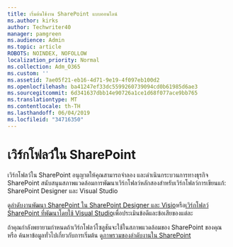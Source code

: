```yaml
---
title: เริ่มต้นใช้งาน SharePoint แบบออนไลน์
ms.author: kirks
author: Techwriter40
manager: pamgreen
ms.audience: Admin
ms.topic: article
ROBOTS: NOINDEX, NOFOLLOW
localization_priority: Normal
ms.collection: Adm_O365
ms.custom: ''
ms.assetid: 7ae05f21-eb16-4d71-9e19-4f097eb100d2
ms.openlocfilehash: ba41247ef33dc5599260739094cd0b61985d6ae3
ms.sourcegitcommit: 6d341637dbb14e90726a1ce1d68f077ace9bb765
ms.translationtype: MT
ms.contentlocale: th-TH
ms.lasthandoff: 06/04/2019
ms.locfileid: "34716350"
---
```

# <a name="workflows-in-sharepoint"></a>เวิร์กโฟลว์ใน SharePoint

เวิร์กโฟลว์ใน SharePoint อนุญาตให้คุณสามารถจำลอง และดำเนินกระบวนการทางธุรกิจ SharePoint สนับสนุนสภาพแวดล้อมการพัฒนาเวิร์กโฟลว์หลักสองสำหรับเวิร์กโฟลว์การเขียนแก้: SharePoint Designer และ Visual Studio 

ดู[ลำดับงานพัฒนา SharePoint ใน SharePoint Designer และ Visio](https://docs.microsoft.com/en-us/sharepoint/dev/general-development/develop-sharepoint-workflows-using-visual-studio)หรือ[เวิร์กโฟลว์ SharePoint ที่พัฒนาโดยใช้ Visual Studio](https://docs.microsoft.com/en-us/sharepoint/dev/general-development/develop-sharepoint-workflows-using-visual-studio)เพื่อประเมินข้อดีและข้อเสียของแต่ละ 

ถ้าคุณกำลังพยายามกำหนดถ้าเวิร์กโฟลว์โซลูชันจะใช้ในสภาพแวดล้อมของ SharePoint ของคุณ หรือ ค้นหาข้อมูลทั่วไปเกี่ยวกับการเริ่มต้น ดู[ภาพรวมของลำดับงานใน SharePoint](https://docs.microsoft.com/en-us/sharepoint/dev/general-development/get-started-with-workflows-in-sharepoint#overview-of-workflows-in-sharepoint)